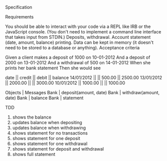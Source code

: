 Specification

Requirements

You should be able to interact with your code via a REPL like IRB or the JavaScript console. (You don't need to implement a command line interface that takes input from STDIN.)
Deposits, withdrawal.
Account statement (date, amount, balance) printing.
Data can be kept in memory (it doesn't need to be stored to a database or anything).
Acceptance criteria

Given a client makes a deposit of 1000 on 10-01-2012
And a deposit of 2000 on 13-01-2012
And a withdrawal of 500 on 14-01-2012
When she prints her bank statement
Then she would see

date || credit || debit || balance
14/01/2012 || || 500.00 || 2500.00
13/01/2012 || 2000.00 || || 3000.00
10/01/2012 || 1000.00 || || 1000.00

Objects | Messages
Bank | deposit(amount, date)
Bank | withdraw(amount, date)
Bank | balance
Bank | statement

TDD

1. shows the balance
2. updates balance when depositing
3. updates balance when withdrawing
4. shows statement for no transactions
5. shows statement for one deposit
6. shows statement for one withdrawal
7. shows statement for deposit and withdrawal
8. shows full statement
